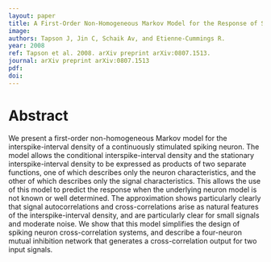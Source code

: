 ```yaml
---
layout: paper
title: A First-Order Non-Homogeneous Markov Model for the Response of Spiking Neurons Stimulated by Small Phase-Continuous Signals
image:
authors: Tapson J, Jin C, Schaik Av, and Etienne-Cummings R.
year: 2008
ref: Tapson et al. 2008. arXiv preprint arXiv:0807.1513.
journal: arXiv preprint arXiv:0807.1513
pdf:
doi:
---
```


# Abstract
We present a first-order non-homogeneous Markov model for the interspike-interval density of a continuously stimulated spiking neuron. The model allows the conditional interspike-interval density and the stationary interspike-interval density to be expressed as products of two separate functions, one of which describes only the neuron characteristics, and the other of which describes only the signal characteristics. This allows the use of this model to predict the response when the underlying neuron model is not known or well determined. The approximation shows particularly clearly that signal autocorrelations and cross-correlations arise as natural features of the interspike-interval density, and are particularly clear for small signals and moderate noise. We show that this model simplifies the design of spiking neuron cross-correlation systems, and describe a four-neuron mutual inhibition network that generates a cross-correlation output for two input signals.
